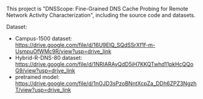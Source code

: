 This project is "DNSScope: Fine-Grained DNS Cache Probing for Remote Network Activity Characterization", including the source code and datasets.

Dataset:
 - Campus-1500 dataset: https://drive.google.com/file/d/16U9ElQ_SQdSSrXf1f-m-UsmpuOfWMc9R/view?usp=drive_link
 - Hybrid-R-DNS-80 dataset: https://drive.google.com/file/d/1NRIARAyQdD5iH7KKQTwhd11pkHcQQoG9/view?usp=drive_link
 - pretrained model: https://drive.google.com/file/d/1nOJD3sPzoBNntXcpZa_DDh6ZPZ3NgzhT/view?usp=drive_link
